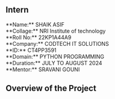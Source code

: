 <h2>Intern</h2>
**Name:** SHAIK ASIF<BR>
**Collage:** NRI Institute of technology<BR>
**Roll No:** 22KP1A44A9<BR>
**Company:** CODTECH IT SOLUTIONS<BR>
**ID:** CT4PP3591<BR>
**Domain:** PYTHON PROGRAMMING<BR>
**Duration:** JULY TO AUGUST 2024<BR>
**Mentor:** SRAVANI GOUNI<BR>
<h2>Overview of the Project</h2> 
